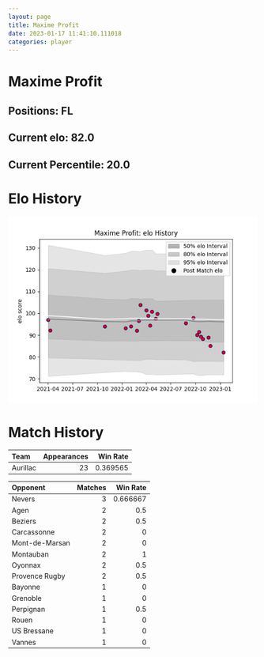 ```yaml
---  
layout: page  
title: Maxime Profit  
date: 2023-01-17 11:41:10.111018  
categories: player  
---
```

# Maxime Profit

## Positions: FL

## Current elo: 82.0

## Current Percentile: 20.0

# Elo History


![elo history](history_MaximeProfit.png)
# Match History


| Team     |   Appearances |   Win Rate |
|:---------|--------------:|-----------:|
| Aurillac |            23 |   0.369565 |

| Opponent       |   Matches |   Win Rate |
|:---------------|----------:|-----------:|
| Nevers         |         3 |   0.666667 |
| Agen           |         2 |   0.5      |
| Beziers        |         2 |   0.5      |
| Carcassonne    |         2 |   0        |
| Mont-de-Marsan |         2 |   0        |
| Montauban      |         2 |   1        |
| Oyonnax        |         2 |   0.5      |
| Provence Rugby |         2 |   0.5      |
| Bayonne        |         1 |   0        |
| Grenoble       |         1 |   0        |
| Perpignan      |         1 |   0.5      |
| Rouen          |         1 |   0        |
| US Bressane    |         1 |   0        |
| Vannes         |         1 |   0        |